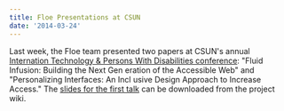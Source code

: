 ```yaml
---
title: Floe Presentations at CSUN
date: '2014-03-24'
---
```

Last week, the Floe team presented two papers at CSUN's annual
[Internation Technology &amp; Persons With Disabilities conference](http://www.csun.edu/cod/conference/2014/sessions/index.php/public/website_pages/view/1): "Fluid Infusion: Building the Next Gen
eration of the Accessible Web" and "Personalizing Interfaces: An Incl
usive Design Approach to Increase Access."
The [slides for the first talk](http://wiki.fluidproject.org/download/attachments/1707985/CSUN%202014%20Infusion%20Presentation.pdf?version=1&modificationDate=1395716250038&api=v2) can be downloaded from the project wiki.
